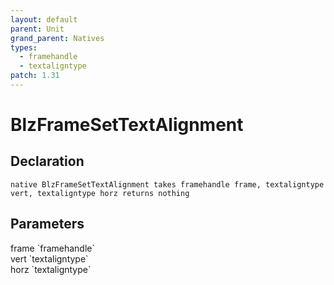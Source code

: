 ```yaml
---
layout: default
parent: Unit
grand_parent: Natives
types:
  - framehandle
  - textaligntype
patch: 1.31
---
```


# BlzFrameSetTextAlignment

## Declaration

```
native BlzFrameSetTextAlignment takes framehandle frame, textaligntype vert, textaligntype horz returns nothing
```

## Parameters
<dl>
  <dt>frame `framehandle`</dt>
  <dd></dd>

  <dt>vert `textaligntype`</dt>
  <dd></dd>

  <dt>horz `textaligntype`</dt>
  <dd></dd>
</dl>